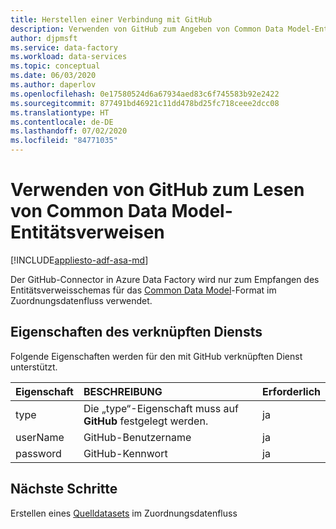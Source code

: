 ```yaml
---
title: Herstellen einer Verbindung mit GitHub
description: Verwenden von GitHub zum Angeben von Common Data Model-Entitätsverweisen
author: djpmsft
ms.service: data-factory
ms.workload: data-services
ms.topic: conceptual
ms.date: 06/03/2020
ms.author: daperlov
ms.openlocfilehash: 0e17580524d6a67934aed83c6f745583b92e2422
ms.sourcegitcommit: 877491bd46921c11dd478bd25fc718ceee2dcc08
ms.translationtype: HT
ms.contentlocale: de-DE
ms.lasthandoff: 07/02/2020
ms.locfileid: "84771035"
---
```

# <a name="use-github-to-read-common-data-model-entity-references"></a>Verwenden von GitHub zum Lesen von Common Data Model-Entitätsverweisen

[!INCLUDE[appliesto-adf-asa-md](includes/appliesto-adf-asa-md.md)]

Der GitHub-Connector in Azure Data Factory wird nur zum Empfangen des Entitätsverweisschemas für das [Common Data Model](format-common-data-model.md)-Format im Zuordnungsdatenfluss verwendet.

## <a name="linked-service-properties"></a>Eigenschaften des verknüpften Diensts

Folgende Eigenschaften werden für den mit GitHub verknüpften Dienst unterstützt.

| Eigenschaft | BESCHREIBUNG | Erforderlich |
|:--- |:--- |:--- |
| type | Die „type“-Eigenschaft muss auf **GitHub** festgelegt werden. | ja
| userName | GitHub-Benutzername | ja |
| password | GitHub-Kennwort | ja |

## <a name="next-steps"></a>Nächste Schritte

Erstellen eines [Quelldatasets](data-flow-source.md) im Zuordnungsdatenfluss